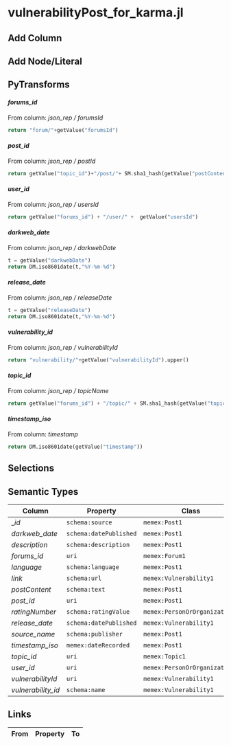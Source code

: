 # vulnerabilityPost_for_karma.jl

## Add Column

## Add Node/Literal

## PyTransforms
#### _forums_id_
From column: _json_rep / forumsId_
``` python
return "forum/"+getValue("forumsId")
```

#### _post_id_
From column: _json_rep / postId_
``` python
return getValue("topic_id")+"/post/"+ SM.sha1_hash(getValue("postContent"))
```

#### _user_id_
From column: _json_rep / usersId_
``` python
return getValue("forums_id") + "/user/" +  getValue("usersId")
```

#### _darkweb_date_
From column: _json_rep / darkwebDate_
``` python
t = getValue("darkwebDate")
return DM.iso8601date(t,"%Y-%m-%d")
```

#### _release_date_
From column: _json_rep / releaseDate_
``` python
t = getValue("releaseDate")
return DM.iso8601date(t,"%Y-%m-%d")
```

#### _vulnerability_id_
From column: _json_rep / vulnerabilityId_
``` python
return "vulnerability/"+getValue("vulnerabilityId").upper()
```

#### _topic_id_
From column: _json_rep / topicName_
``` python
return getValue("forums_id") + "/topic/" + SM.sha1_hash(getValue("topicName"))
```

#### _timestamp_iso_
From column: _timestamp_
``` python
return DM.iso8601date(getValue("timestamp"))
```


## Selections

## Semantic Types
| Column | Property | Class |
|  ----- | -------- | ----- |
| __id_ | `schema:source` | `memex:Post1`|
| _darkweb_date_ | `schema:datePublished` | `memex:Post1`|
| _description_ | `schema:description` | `memex:Post1`|
| _forums_id_ | `uri` | `memex:Forum1`|
| _language_ | `schema:language` | `memex:Post1`|
| _link_ | `schema:url` | `memex:Vulnerability1`|
| _postContent_ | `schema:text` | `memex:Post1`|
| _post_id_ | `uri` | `memex:Post1`|
| _ratingNumber_ | `schema:ratingValue` | `memex:PersonOrOrganization1`|
| _release_date_ | `schema:datePublished` | `memex:Vulnerability1`|
| _source_name_ | `schema:publisher` | `memex:Post1`|
| _timestamp_iso_ | `memex:dateRecorded` | `memex:Post1`|
| _topic_id_ | `uri` | `memex:Topic1`|
| _user_id_ | `uri` | `memex:PersonOrOrganization1`|
| _vulnerabilityId_ | `uri` | `memex:Vulnerability1`|
| _vulnerability_id_ | `schema:name` | `memex:Vulnerability1`|


## Links
| From | Property | To |
|  --- | -------- | ---|
